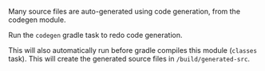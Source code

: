 Many source files are auto-generated using code generation, from the codegen module.

Run the `codegen` gradle task to redo code generation.
 
This will also automatically run before gradle compiles this module (`classes` task). This will create the generated source files in `/build/generated-src`.

